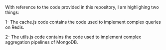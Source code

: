 With reference to the code provided in this repository, I am highlighing two things:

1- The cache.js code contains the code used to implement complex queries on Redis.

2- The utils.js code contains the code used to implement complex aggregation pipelines of MongoDB.
